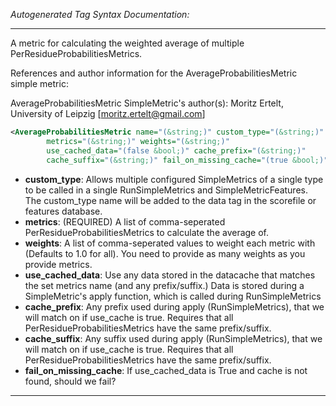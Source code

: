 <!-- THIS IS AN AUTOGENERATED FILE: Don't edit it directly, instead change the schema definition in the code itself. -->

_Autogenerated Tag Syntax Documentation:_

---
A metric for calculating the weighted average of multiple PerResidueProbabilitiesMetrics.

References and author information for the AverageProbabilitiesMetric simple metric:

AverageProbabilitiesMetric SimpleMetric's author(s):
Moritz Ertelt, University of Leipzig [moritz.ertelt@gmail.com]

```xml
<AverageProbabilitiesMetric name="(&string;)" custom_type="(&string;)"
        metrics="(&string;)" weights="(&string;)"
        use_cached_data="(false &bool;)" cache_prefix="(&string;)"
        cache_suffix="(&string;)" fail_on_missing_cache="(true &bool;)" />
```

-   **custom_type**: Allows multiple configured SimpleMetrics of a single type to be called in a single RunSimpleMetrics and SimpleMetricFeatures. 
 The custom_type name will be added to the data tag in the scorefile or features database.
-   **metrics**: (REQUIRED) A list of comma-seperated PerResidueProbabilitiesMetrics to calculate the average of.
-   **weights**: A list of comma-seperated values to weight each metric with (Defaults to 1.0 for all). You need to provide as many weights as you provide metrics.
-   **use_cached_data**: Use any data stored in the datacache that matches the set metrics name (and any prefix/suffix.)  Data is stored during a SimpleMetric's apply function, which is called during RunSimpleMetrics
-   **cache_prefix**: Any prefix used during apply (RunSimpleMetrics), that we will match on if use_cache is true. Requires that all PerResidueProbabilitiesMetrics have the same prefix/suffix.
-   **cache_suffix**: Any suffix used during apply (RunSimpleMetrics), that we will match on if use_cache is true. Requires that all PerResidueProbabilitiesMetrics have the same prefix/suffix.
-   **fail_on_missing_cache**: If use_cached_data is True and cache is not found, should we fail?

---
